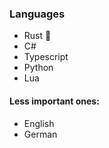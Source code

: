 ### Languages

- Rust 🦀
- C#
- Typescript
- Python
- Lua

#### Less important ones:

- English
- German
